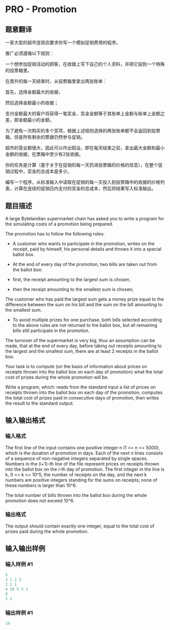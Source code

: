 # PRO - Promotion

## 题意翻译

一家大型的超市连锁店要求你写一个模拟促销费用的程序。

推广必须遵循以下规则：

一个想参加促销活动的顾客，在收据上写下自己的个人资料，并把它投到一个特殊的投票箱里。

在晋升的每一天结束时，从投票箱里拿出两张账单：

首先，选择金额最大的收据，

然后选择金额最小的收据；

支付金额最大的客户将获得一笔奖金，奖金金额等于其账单上金额与账单上金额之差，即金额最小的金额。

为了避免一次购买的多个奖项，根据上述规则选择的两张账单都不会返回到投票箱，但是所有剩余的票据仍然参与促销。

超市的营业额很大，因此可以作出假设，即在每天结束之前，拿出最大金额和最小金额的收据，在票箱中至少有2张收据。

你的任务是计算（基于关于在促销的每一天扔进投票箱的价格的信息），在整个促销过程中，奖金的总成本是多少。

编写一个程序，从标准输入中读取在促销的每一天投入到投票箱中的收据的价格列表，计算在连续的促销日内支付的奖金的总成本，然后将结果写入标准输出。

## 题目描述

A large Bytelandian supermarket chain has asked you to write a program for the simulating costs of a promotion being prepared.

The promotion has to follow the following rules:

- A customer who wants to participate in the promotion, writes on the receipt, paid by himself, his personal details and throws it into a special ballot box.

- At the end of every day of the promotion, two bills are taken out from the ballot box:

- first, the receipt amounting to the largest sum is chosen,

- then the receipt amounting to the smallest sum is chosen;

The customer who has paid the largest sum gets a money prize equal to the difference between the sum on his bill and the sum on the bill amounting to the smallest sum.

- To avoid multiple prizes for one purchase, both bills selected according to the above rules are not returned to the ballot box, but all remaining bills still participate in the promotion.

The turnover of the supermarket is very big, thus an assumption can be made, that at the end of every day, before taking out receipts amounting to the largest and the smallest sum, there are at least 2 receipts in the ballot box.

Your task is to compute (on the basis of information about prices on receipts thrown into the ballot box on each day of promotion) what the total cost of prizes during the whole promotion will be.

Write a program, which: reads from the standard input a list of prices on receipts thrown into the ballot box on each day of the promotion, computes the total cost of prizes paid in consecutive days of promotion, then writes the result to the standard output.

## 输入输出格式

### 输入格式

The first line of the input contains one positive integer n (1 <= n <= 5000), which is the duration of promotion in days. Each of the next n lines consists of a sequence of non-negative integers separated by single spaces. Numbers in the (i+1)-th line of the file represent prices on receipts thrown into the ballot box on the i-th day of promotion. The first integer in the line is k, 0 <= k <= 10^5, the number of receipts on the day, and the next k numbers are positive integers standing for the sums on receipts; none of these numbers is larger than 10^6.

The total number of bills thrown into the ballot box during the whole promotion does not exceed 10^6.

### 输出格式

The output should contain exactly one integer, equal to the total cost of prizes paid during the whole promotion.

## 输入输出样例

### 输入样例 #1

```cpp
5
3 1 2 3
2 1 1
4 10 5 5 1
0
1 2
```


### 输出样例 #1

```cpp
19
```


